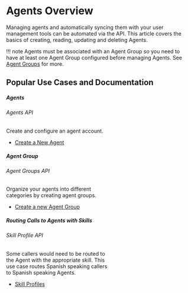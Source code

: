 # Agents Overview

Managing agents and automatically syncing them with your user management tools can be automated via the API. This article covers the basics of creating, reading, updating and deleting Agents.

!!! note
    Agents must be associated with an Agent Group so you need to have at least one Agent Group configured before managing Agents. See [Agent Groups](../agent-groups) for more.

## Popular Use Cases and Documentation

<div class="card-deck">

  <div class="card" style="width: 18rem;">
    <div class="card-body pt-0 pb-0">
      <h5 class="card-title">Agents</h5>
      <h6 class="card-subtitle mb-2 text-muted">Agents API</h6>
      <p class="card-text">Create and configure an agent account.</p>
      <ul class="pl-0 ml-4">
      <li><a href="./agents/" class="card-link">Create a New Agent</a></li>
      </ul>
    </div>
  </div>

  <div class="card" style="width: 18rem;">
    <div class="card-body pt-0 pb-0">
      <h5 class="card-title">Agent Group</h5>
      <h6 class="card-subtitle mb-2 text-muted">Agent Groups API</h6>
      <p class="card-text">Organize your agents into different categories by creating agent groups.</p>
      <ul class="pl-0 ml-4">
      <li><a href="./agent-groups/" class="card-link">Create a new Agent Group</a></li>
      </ul>
    </div>
  </div>

  <div class="card" style="width: 18rem;">
    <div class="card-body pt-0 pb-0">
      <h5 class="card-title">Routing Calls to Agents with Skills</h5>
      <h6 class="card-subtitle mb-2 text-muted">Skill Profile API</h6>
      <p class="card-text">Some callers would need to be routed to the Agent with the appropriate skill. This use case routes Spanish speaking callers to Spanish speaking Agents.</p>
      <ul class="pl-0 ml-4">
      <li><a href="./skill-profile/" class="card-link">Skill Profiles</a></li>
      </ul>
    </div>
  </div>
</div>
